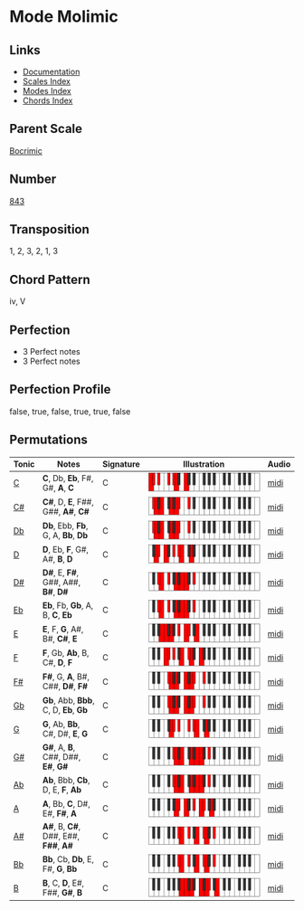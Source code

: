 # Mode Molimic

## Links

- [Documentation](README.md)
- [Scales Index](Scales.md)
- [Modes Index](Modes.md)
- [Chords Index](Chords.md)

## Parent Scale

[Bocrimic](ScaleBocrimic.md)

## Number

[843](https://ianring.com/musictheory/scales/843)

## Transposition

1, 2, 3, 2, 1, 3

## Chord Pattern

iv, V

## Perfection

- 3 Perfect notes
- 3 Perfect notes

## Perfection Profile

false, true, false, true, true, false

## Permutations

| Tonic | Notes | Signature | Illustration | Audio |
|-------|-------|-----------|--------------|-------|
| [C](ModeCNaturalMolimic.md) | **C**, Db, **Eb**, F#, G#, **A**, **C** | C | ![CNaturalMolimic](ModeCNaturalMolimic.png) | [midi](https://github.com/edipermadi/music/blob/main/docs/ModeCNaturalMolimic.mid?raw=true) |
| [C#](ModeCSharpMolimic.md) | **C#**, D, **E**, F##, G##, **A#**, **C#** | C | ![CSharpMolimic](ModeCSharpMolimic.png) | [midi](https://github.com/edipermadi/music/blob/main/docs/ModeCSharpMolimic.mid?raw=true) |
| [Db](ModeDFlatMolimic.md) | **Db**, Ebb, **Fb**, G, A, **Bb**, **Db** | C | ![DFlatMolimic](ModeDFlatMolimic.png) | [midi](https://github.com/edipermadi/music/blob/main/docs/ModeDFlatMolimic.mid?raw=true) |
| [D](ModeDNaturalMolimic.md) | **D**, Eb, **F**, G#, A#, **B**, **D** | C | ![DNaturalMolimic](ModeDNaturalMolimic.png) | [midi](https://github.com/edipermadi/music/blob/main/docs/ModeDNaturalMolimic.mid?raw=true) |
| [D#](ModeDSharpMolimic.md) | **D#**, E, **F#**, G##, A##, **B#**, **D#** | C | ![DSharpMolimic](ModeDSharpMolimic.png) | [midi](https://github.com/edipermadi/music/blob/main/docs/ModeDSharpMolimic.mid?raw=true) |
| [Eb](ModeEFlatMolimic.md) | **Eb**, Fb, **Gb**, A, B, **C**, **Eb** | C | ![EFlatMolimic](ModeEFlatMolimic.png) | [midi](https://github.com/edipermadi/music/blob/main/docs/ModeEFlatMolimic.mid?raw=true) |
| [E](ModeENaturalMolimic.md) | **E**, F, **G**, A#, B#, **C#**, **E** | C | ![ENaturalMolimic](ModeENaturalMolimic.png) | [midi](https://github.com/edipermadi/music/blob/main/docs/ModeENaturalMolimic.mid?raw=true) |
| [F](ModeFNaturalMolimic.md) | **F**, Gb, **Ab**, B, C#, **D**, **F** | C | ![FNaturalMolimic](ModeFNaturalMolimic.png) | [midi](https://github.com/edipermadi/music/blob/main/docs/ModeFNaturalMolimic.mid?raw=true) |
| [F#](ModeFSharpMolimic.md) | **F#**, G, **A**, B#, C##, **D#**, **F#** | C | ![FSharpMolimic](ModeFSharpMolimic.png) | [midi](https://github.com/edipermadi/music/blob/main/docs/ModeFSharpMolimic.mid?raw=true) |
| [Gb](ModeGFlatMolimic.md) | **Gb**, Abb, **Bbb**, C, D, **Eb**, **Gb** | C | ![GFlatMolimic](ModeGFlatMolimic.png) | [midi](https://github.com/edipermadi/music/blob/main/docs/ModeGFlatMolimic.mid?raw=true) |
| [G](ModeGNaturalMolimic.md) | **G**, Ab, **Bb**, C#, D#, **E**, **G** | C | ![GNaturalMolimic](ModeGNaturalMolimic.png) | [midi](https://github.com/edipermadi/music/blob/main/docs/ModeGNaturalMolimic.mid?raw=true) |
| [G#](ModeGSharpMolimic.md) | **G#**, A, **B**, C##, D##, **E#**, **G#** | C | ![GSharpMolimic](ModeGSharpMolimic.png) | [midi](https://github.com/edipermadi/music/blob/main/docs/ModeGSharpMolimic.mid?raw=true) |
| [Ab](ModeAFlatMolimic.md) | **Ab**, Bbb, **Cb**, D, E, **F**, **Ab** | C | ![AFlatMolimic](ModeAFlatMolimic.png) | [midi](https://github.com/edipermadi/music/blob/main/docs/ModeAFlatMolimic.mid?raw=true) |
| [A](ModeANaturalMolimic.md) | **A**, Bb, **C**, D#, E#, **F#**, **A** | C | ![ANaturalMolimic](ModeANaturalMolimic.png) | [midi](https://github.com/edipermadi/music/blob/main/docs/ModeANaturalMolimic.mid?raw=true) |
| [A#](ModeASharpMolimic.md) | **A#**, B, **C#**, D##, E##, **F##**, **A#** | C | ![ASharpMolimic](ModeASharpMolimic.png) | [midi](https://github.com/edipermadi/music/blob/main/docs/ModeASharpMolimic.mid?raw=true) |
| [Bb](ModeBFlatMolimic.md) | **Bb**, Cb, **Db**, E, F#, **G**, **Bb** | C | ![BFlatMolimic](ModeBFlatMolimic.png) | [midi](https://github.com/edipermadi/music/blob/main/docs/ModeBFlatMolimic.mid?raw=true) |
| [B](ModeBNaturalMolimic.md) | **B**, C, **D**, E#, F##, **G#**, **B** | C | ![BNaturalMolimic](ModeBNaturalMolimic.png) | [midi](https://github.com/edipermadi/music/blob/main/docs/ModeBNaturalMolimic.mid?raw=true) |
